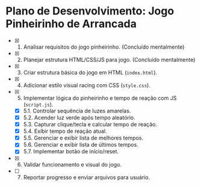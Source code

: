 # Plano de Desenvolvimento: Jogo Pinheirinho de Arrancada

- [x] 1. Analisar requisitos do jogo pinheirinho. (Concluído mentalmente)
- [x] 2. Planejar estrutura HTML/CSS/JS para jogo. (Concluído mentalmente)
- [x] 3. Criar estrutura básica do jogo em HTML (`index.html`).
- [x] 4. Adicionar estilo visual racing com CSS (`style.css`).
- [x] 5. Implementar lógica do pinheirinho e tempo de reação com JS (`script.js`).
    - [x] 5.1. Controlar sequência de luzes amarelas.
    - [x] 5.2. Acender luz verde após tempo aleatório.
    - [x] 5.3. Capturar clique/tecla e calcular tempo de reação.
    - [x] 5.4. Exibir tempo de reação atual.
    - [x] 5.5. Gerenciar e exibir lista de melhores tempos.
    - [x] 5.6. Gerenciar e exibir lista de últimos tempos.
    - [x] 5.7. Implementar botão de início/reset.
- [x] 6. Validar funcionamento e visual do jogo.
- [ ] 7. Reportar progresso e enviar arquivos para usuário.

